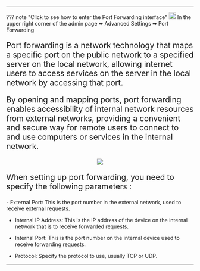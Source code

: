 <style>
    .text {
        font-size: 21px; 
    }
</style>
---
??? note "Click to see how to enter the Port Forwarding interface"
<img src="/images/weizhi01.png" width="19" height="19">&nbsp;In the upper right corner of the admin page ➡ Advanced Settings  ➡ Port Forwarding
<p class="text">
Port forwarding is a network technology that maps a specific port on the public network to a specified server on the local network, allowing internet users to access services on the server in the local network by accessing that port. 
</p>
<p class="text">
By opening and mapping ports, port forwarding enables accessibility of internal network resources from external networks, providing a convenient and secure way for remote users to connect to and use computers or services in the internal network.
</p>
<div style="text-align: center;">
    <img class="boxshadow" src="/images/port.png">
</div>
<p class="text">
When setting up port forwarding, you need to specify the following parameters :
</p>
- External Port: This is the port number in the external network, used to receive external requests.

- Internal IP Address: This is the IP address of the device on the internal network that is to receive forwarded requests.

- Internal Port: This is the port number on the internal device used to receive forwarding requests.

- Protocol: Specify the protocol to use, usually TCP or UDP.

---